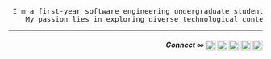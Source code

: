 <div>
  <pre align="middle"> I'm a first-year software engineering undergraduate student.
    My passion lies in exploring diverse technological contexts like AI, ML & etc.</pre>
    <hr>
</div>
<div align="right">
  <h5 >Connect ∞
    <a href="mailto:tqd8ewd7d@mozmail.com" target="blank"><img align="center" src="https://www.svgrepo.com/show/381000/new-logo-gmail.svg" alt="Mail" height="20" width="20" /></a>  
    <a href="https://learn.microsoft.com/en-us/users/mthlpbs?wt.mc_id=studentamb_326573" target="blank"><img align="center" src="https://www.svgrepo.com/show/452062/microsoft.svg" alt="Microsoft Learn" height="20" width="20" /></a>  
    <a href="https://twitter.com/mthlpbs" target="blank"><img align="center" src="https://d3sxshmncs10te.cloudfront.net/icon/free/svg/7651212.svg?token=eyJhbGciOiJoczI1NiIsImtpZCI6ImRlZmF1bHQifQ__.eyJpc3MiOiJkM3N4c2htbmNzMTB0ZS5jbG91ZGZyb250Lm5ldCIsImV4cCI6MTcyMDMzOTc2NSwicSI6bnVsbCwiaWF0IjoxNzIwMDgwNTY1fQ__.cdb77b537fe9d47a0513f1573ec9bf64bea38f00520c2b33ee42d7e4e8b084e6" alt="X" height="20" width="20" /></a>  
    <a href="https://linkedin.com/in/mthlpbs" target="blank"><img align="center" src="https://www.svgrepo.com/show/475661/linkedin-color.svg" alt="linkedin" height="20" width="20" /></a>  
    <a href="stackoverflow" target="blank"><img align="center" src="https://www.svgrepo.com/show/475686/stackoverflow-color.svg" alt="stackoverflow" height="20" width="20" /></a> 
  </h5>
</div>

